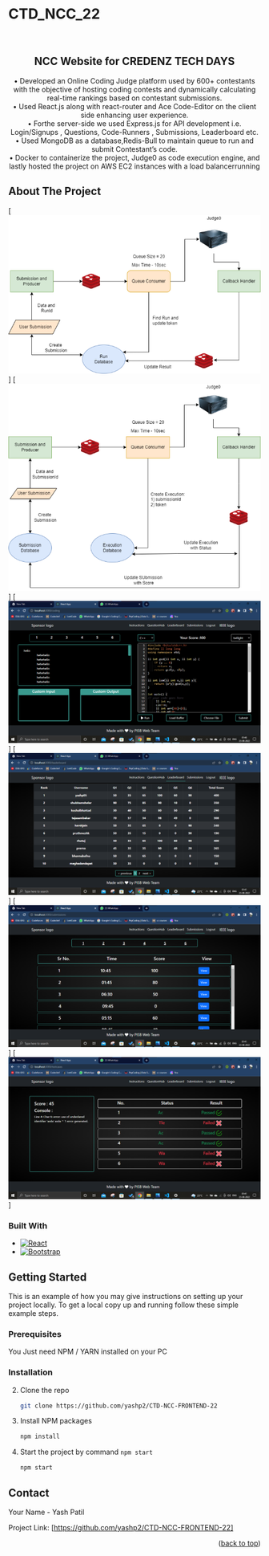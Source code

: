 # CTD_NCC_22
<a name="readme-top"></a>

<!-- PROJECT SHIELDS -->
<!--
*** I'm using markdown "reference style" links for readability.
*** Reference links are enclosed in brackets [ ] instead of parentheses ( ).
*** See the bottom of this document for the declaration of the reference variables
*** for contributors-url, forks-url, etc. This is an optional, concise syntax you may use.
*** https://www.markdownguide.org/basic-syntax/#reference-style-links
-->
<!-- [![Contributors][https://github.com/yashp2]]
[![LinkedIn][https://www.linkedin.com/in/yash-patil-9b4650205/]] -->



<!-- PROJECT LOGO -->
<br />
<div align="center">
<!--   <a href="https://github.com/github_username/repo_name">
    <img src="Screenshots/coding.png" alt="Logo" width="80" height="80">
  </a> -->

<h2 align="center">NCC Website for CREDENZ TECH DAYS</h2>

  <p >
    • Developed an Online Coding Judge platform used by 600+ contestants with
the objective of hosting coding contests and dynamically calculating
real-time rankings based on contestant submissions.
    <br />
• Used React.js along with react-router and Ace Code-Editor on the client
side enhancing user experience.
    <br />
• Forthe server-side we used Express.js for API development i.e.
Login/Signups , Questions, Code-Runners , Submissions, Leaderboard etc.
    <br />
• Used MongoDB as a database,Redis-Bull to maintain queue to run and
submit Contestant’s code.
    <br />
• Docker to containerize the project, Judge0 as code execution engine, and
lastly hosted the project on AWS EC2 instances with a load balancerrunning
    <br />
<!--     <a href="https://github.com/github_username/repo_name"><strong>Explore the docs »</strong></a>
    <br /> -->
<!--     <br /> -->
<!--     <a href="https://github.com/github_username/repo_name">View Demo</a> -->
<!--     ·
    <a href="https://github.com/github_username/repo_name/issues">Report Bug</a>
    ·
    <a href="https://github.com/github_username/repo_name/issues">Request Feature</a> -->
  </p>
</div>

<!-- ABOUT THE PROJECT -->
## About The Project

[![Run Workflow][product-screenshot1]]
[![Submission Workflow][product-screenshot2]]
[![Coding Page][product-screenshot3]]
[![Leaderboard Page][product-screenshot4]]
[![Submissions Page][product-screenshot5]]
[![Testcases Page][product-screenshot6]]

### Built With

* [![React][React.js]][React-url]
* [![Bootstrap][Bootstrap.com]][Bootstrap-url]

<!-- GETTING STARTED -->
## Getting Started

This is an example of how you may give instructions on setting up your project locally.
To get a local copy up and running follow these simple example steps.

### Prerequisites

You Just need NPM / YARN installed on your PC
<!-- * npm
  ```sh
  npm install npm@latest -g
  ```
 -->
### Installation

<!-- 1. Get a free API Key at [https://example.com](https://example.com) -->
2. Clone the repo
   ```sh
   git clone https://github.com/yashp2/CTD-NCC-FRONTEND-22
   ```
3. Install NPM packages
   ```sh
   npm install
   ```
4. Start the project by command `npm start`
   ```sh
   npm start
   ```
<!-- CONTACT -->
## Contact

Your Name - Yash Patil

Project Link: [https://github.com/yashp2/CTD-NCC-FRONTEND-22]

<p align="right">(<a href="#readme-top">back to top</a>)</p>


<!-- MARKDOWN LINKS & IMAGES -->
<!-- https://www.markdownguide.org/basic-syntax/#reference-style-links -->
[contributors-shield]: https://img.shields.io/github/contributors/github_username/repo_name.svg?style=for-the-badge
[contributors-url]: https://github.com/github_username/repo_name/graphs/contributors
[forks-shield]: https://img.shields.io/github/forks/github_username/repo_name.svg?style=for-the-badge
[forks-url]: https://github.com/github_username/repo_name/network/members
[stars-shield]: https://img.shields.io/github/stars/github_username/repo_name.svg?style=for-the-badge
[stars-url]: https://github.com/github_username/repo_name/stargazers
[issues-shield]: https://img.shields.io/github/issues/github_username/repo_name.svg?style=for-the-badge
[issues-url]: https://github.com/github_username/repo_name/issues
[license-shield]: https://img.shields.io/github/license/github_username/repo_name.svg?style=for-the-badge
[license-url]: https://github.com/github_username/repo_name/blob/master/LICENSE.txt
[linkedin-shield]: https://img.shields.io/badge/-LinkedIn-black.svg?style=for-the-badge&logo=linkedin&colorB=555
[linkedin-url]: https://www.linkedin.com/in/yash-patil-9b4650205/
[product-screenshot1]: Screenshots/OJ_Run_Workflow.png
[product-screenshot2]: Screenshots/OJ_Submission_Workflow.png
[product-screenshot3]: Screenshots/Coding.png
[product-screenshot4]: Screenshots/leaderboard.png
[product-screenshot5]: Screenshots/submissions.png
[product-screenshot6]: Screenshots/testcases.png
[Next.js]: https://img.shields.io/badge/next.js-000000?style=for-the-badge&logo=nextdotjs&logoColor=white
[Next-url]: https://nextjs.org/
[React.js]: https://img.shields.io/badge/React-20232A?style=for-the-badge&logo=react&logoColor=61DAFB
[React-url]: https://reactjs.org/
[Vue.js]: https://img.shields.io/badge/Vue.js-35495E?style=for-the-badge&logo=vuedotjs&logoColor=4FC08D
[Vue-url]: https://vuejs.org/
[Angular.io]: https://img.shields.io/badge/Angular-DD0031?style=for-the-badge&logo=angular&logoColor=white
[Angular-url]: https://angular.io/
[Svelte.dev]: https://img.shields.io/badge/Svelte-4A4A55?style=for-the-badge&logo=svelte&logoColor=FF3E00
[Svelte-url]: https://svelte.dev/
[Laravel.com]: https://img.shields.io/badge/Laravel-FF2D20?style=for-the-badge&logo=laravel&logoColor=white
[Laravel-url]: https://laravel.com
[Bootstrap.com]: https://img.shields.io/badge/Bootstrap-563D7C?style=for-the-badge&logo=bootstrap&logoColor=white
[Bootstrap-url]: https://getbootstrap.com
[JQuery.com]: https://img.shields.io/badge/jQuery-0769AD?style=for-the-badge&logo=jquery&logoColor=white
[JQuery-url]: https://jquery.com 
